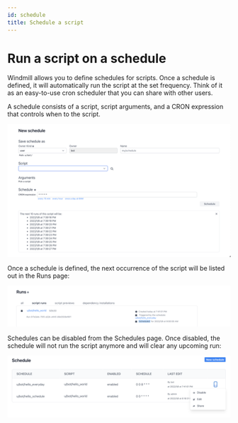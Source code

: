 ```yaml
---
id: schedule
title: Schedule a script
---
```


# Run a script on a schedule

Windmill allows you to define schedules for scripts. Once a schedule is defined, it will automatically run the script at the set frequency. Think of it as an easy-to-use cron scheduler that you can share with other users.

A schedule consists of a script, script arguments, and a CRON expression that controls when to the script.

![Schedule](../assets/how_to/schedule.png)

Once a schedule is defined, the next occurrence of the script will be listed out in the Runs page:

![Schedule](../assets/how_to/schedule_next.png)

Schedules can be disabled from the Schedules page. Once disabled, the schedule will not run the script anymore and will clear any upcoming run:

![Disable schedule](../assets/how_to/schedule_disable.png)
